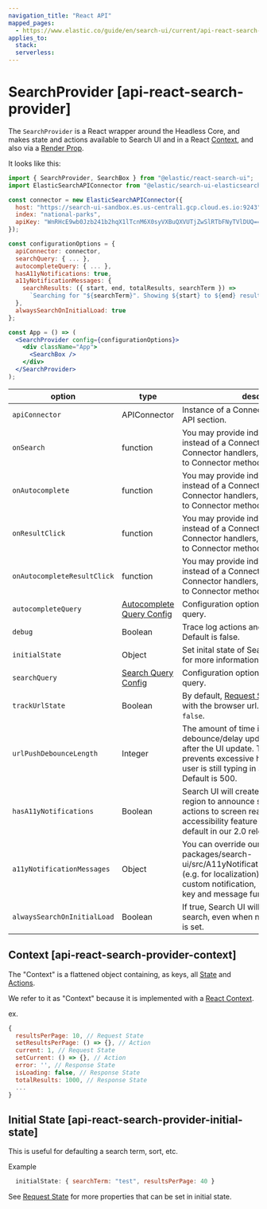 ```yaml
---
navigation_title: "React API"
mapped_pages:
  - https://www.elastic.co/guide/en/search-ui/current/api-react-search-provider.html
applies_to:
  stack:
  serverless:
---
```


# SearchProvider [api-react-search-provider]

The `SearchProvider` is a React wrapper around the Headless Core, and makes state and actions available to Search UI and in a React [Context](https://reactjs.org/docs/context.html), and also via a [Render Prop](https://reactjs.org/docs/render-props.html).

It looks like this:

```jsx
import { SearchProvider, SearchBox } from "@elastic/react-search-ui";
import ElasticSearchAPIConnector from "@elastic/search-ui-elasticsearch-connector";

const connector = new ElasticSearchAPIConnector({
  host: "https://search-ui-sandbox.es.us-central1.gcp.cloud.es.io:9243",
  index: "national-parks",
  apiKey: "WnRHcE9wb0Jzb241b2hqX1lTcnM6X0syVXBuQXVUTjZwSlRTbFNyTVlDUQ=="
});

const configurationOptions = {
  apiConnector: connector,
  searchQuery: { ... },
  autocompleteQuery: { ... },
  hasA11yNotifications: true,
  a11yNotificationMessages: {
    searchResults: ({ start, end, totalResults, searchTerm }) =>
      `Searching for "${searchTerm}". Showing ${start} to ${end} results out of ${totalResults}.`
  },
  alwaysSearchOnInitialLoad: true
};

const App = () => (
  <SearchProvider config={configurationOptions}>
    <div className="App">
      <SearchBox />
    </div>
  </SearchProvider>
);
```

| option                      | type                                                                                                        | description                                                                                                                                                                                                                 |
| --------------------------- | ----------------------------------------------------------------------------------------------------------- | --------------------------------------------------------------------------------------------------------------------------------------------------------------------------------------------------------------------------- |
| `apiConnector`              | APIConnector                                                                                                | Instance of a Connector. See Connectors API section.                                                                                                                                                                        |
| `onSearch`                  | function                                                                                                    | You may provide individual handlers instead of a Connector, override individual Connector handlers, or act as middleware to Connector methods.                                                                              |
| `onAutocomplete`            | function                                                                                                    | You may provide individual handlers instead of a Connector, override individual Connector handlers, or act as middleware to Connector methods.                                                                              |
| `onResultClick`             | function                                                                                                    | You may provide individual handlers instead of a Connector, override individual Connector handlers, or act as middleware to Connector methods.                                                                              |
| `onAutocompleteResultClick` | function                                                                                                    | You may provide individual handlers instead of a Connector, override individual Connector handlers, or act as middleware to Connector methods.                                                                              |
| `autocompleteQuery`         | [Autocomplete Query Config](/reference/api-core-configuration.md#api-core-configuration-autocomplete-query) | Configuration options for the autocomplete query.                                                                                                                                                                           |
| `debug`                     | Boolean                                                                                                     | Trace log actions and state changes. Default is false.                                                                                                                                                                      |
| `initialState`              | Object                                                                                                      | Set inital state of Search UI. See [Initial State](#api-react-search-provider-initial-state) for more information.                                                                                                          |
| `searchQuery`               | [Search Query Config](/reference/api-core-configuration.md#api-core-configuration-autocomplete-query)       | Configuration options for the main search query.                                                                                                                                                                            |
| `trackUrlState`             | Boolean                                                                                                     | By default, [Request State](/reference/api-core-state.md#api-core-state-request-state) will be synced with the browser url. To turn this off, pass `false`.                                                                 |
| `urlPushDebounceLength`     | Integer                                                                                                     | The amount of time in milliseconds to debounce/delay updating the browser url after the UI update. This, for example, prevents excessive history entries while a user is still typing in a live search box. Default is 500. |
| `hasA11yNotifications`      | Boolean                                                                                                     | Search UI will create a visually hidden live region to announce search results & other actions to screen reader users. This accessibility feature will be turned on by default in our 2.0 release. Default is false.        |
| `a11yNotificationMessages`  | Object                                                                                                      | You can override our default screen reader packages/search-ui/src/A11yNotifications.js#L49[messages] (e.g. for localization), or create your own custom notification, by passing in your own key and message function(s).   |
| `alwaysSearchOnInitialLoad` | Boolean                                                                                                     | If true, Search UI will always do an initial search, even when no inital Request State is set.                                                                                                                              |

## Context [api-react-search-provider-context]

The "Context" is a flattened object containing, as keys, all [State](/reference/api-core-state.md) and [Actions](/reference/api-core-actions.md).

We refer to it as "Context" because it is implemented with a [React Context](https://reactjs.org/docs/context.html).

ex.

```js
{
  resultsPerPage: 10, // Request State
  setResultsPerPage: () => {}, // Action
  current: 1, // Request State
  setCurrent: () => {}, // Action
  error: '', // Response State
  isLoading: false, // Response State
  totalResults: 1000, // Response State
  ...
}
```

## Initial State [api-react-search-provider-initial-state]

This is useful for defaulting a search term, sort, etc.

Example

```js
  initialState: { searchTerm: "test", resultsPerPage: 40 }
```

See [Request State](/reference/api-core-state.md) for more properties that can be set in initial state.
